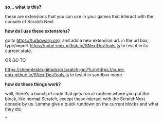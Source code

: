 <b> so... what is this? </b>

these are extensions that you can use in your games that interact with the console of Scratch Next.

<b> how do i use these extensions? </b>

go to https://turbowarp.org, and add a new extension url. in the url box, type/import https://cube-enix.github.io/SNextDevTools.js to test it in its current state.

OR GO TO

https://sheeptester.github.io/scratch-gui/?url=https://cube-enix.github.io/SNextDevTools.js to test it in sandbox mode.

<b> how do these things work? </b>

well, there's a bunch of code that gets run at runtime where you put the block, like normal Scratch, except these interact with the ScratchNext console by us.
Lemme give a quick rundown on the current blocks and what they do:

"
